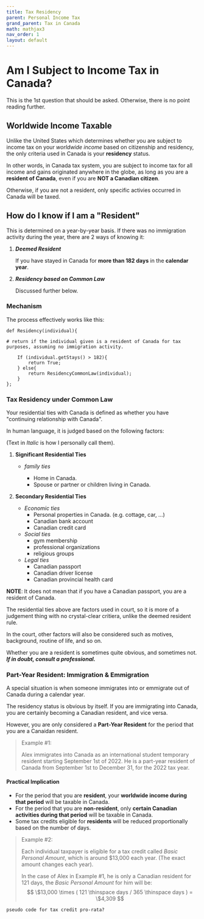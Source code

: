 ```yaml
---
title: Tax Residency
parent: Personal Income Tax
grand_parent: Tax in Canada
math: mathjax3
nav_order: 1
layout: default
---
```


# Am I Subject to Income Tax in Canada?

This is the 1st question that should be asked. Otherwise, there is no point reading further.

## Worldwide Income Taxable

Unlike the United States which determines whether you are subject to income tax on your *worldwide income* based on citizenship and residency, the only criteria used in Canada is your **residency** status.

In other words, in Canada tax system, you are subject to income tax for all income and gains originated anywhere in the globe, as long as you are a **resident of Canada**, even if you are **NOT a Canadian citizen**.

Otherwise, if you are not a resident, only specific activies occurred in Canada will be taxed.

## How do I know if I am a "Resident"

This is determined on a year-by-year basis.
If there was no immigration activity during the year, there are 2 ways of knowing it:

1. ***Deemed Resident***

    If you have stayed in Canada for **more than 182 days** in the **calendar year**.

2. ***Residency based on Common Law***

    Discussed further below.

### Mechanism
The process effectively works like this:

```
def Residency(individual){

# return if the individual given is a resident of Canada for tax purposes, assuming no immigration activity.

    If (individual.getStays() > 182){
        return True;
    } else{
        return ResidencyCommonLaw(individual);
    }
};
```

### **Tax Residency under Common Law**

Your residential ties with Canada is defined as whether you have "continuing relationship with Canada".

In human language, it is judged based on the following factors:

(Text in *Italic* is how I personally call them).

1. **Significant Residential Ties**
    
    - *family ties*

        - Home in Canada.
        - Spouse or partner or children living in Canada.

2. **Secondary Residential Ties**

    - *Economic ties*
        - Personal properties in Canada. (e.g. cottage, car, ...)
        - Canadian bank account
        - Canadian credit card
    - *Social ties*
        - gym membership
        - professional organizations
        - religious groups
    - *Legal ties*
        - Canadian passport
        - Canadian driver license
        - Canadian provincial health card

**NOTE**: It does not mean that if you have a Canadian passport, you are a resident of Canada.

The residential ties above are factors used in court, so it is more of a judgement thing with no crystal-clear critiera, unlike the deemed resident rule.

In the court, other factors will also be considered such as motives, background, routine of life, and so on. 

Whether you are a resident is sometimes quite obvious, and sometimes not. ***If in doubt, consult a professional.***

### **Part-Year Resident: Immigration & Emmigration**

A special situation is when someone immigrates into or emmigrate out of Canada during a calendar year.

The residency status is obvious by itself. If you are immigrating into Canada, you are certainly becoming a Canadian resident, and vice versa.

However, you are only considered a **Part-Year Resident** for the period that you are a Canaidan resident.

> Example #1:
>
> Alex immigrates into Canada as an international student temporary resident starting September 1st of 2022. He is a part-year resident of Canada from September 1st to December 31, for the 2022 tax year.


#### Practical Implication

- For the period that you are **resident**, your **worldwide income during that period** will be taxable in Canada.
- For the period that you are **non-resident**, only **certain Canadian activities during that period** will be taxable in Canada.
- Some tax credits eligible for **residents** will be reduced proportionally based on the number of days.

> Example #2:
> 
> Each individual taxpayer is eligible for a tax credit called *Basic Personal Amount*, which is around $13,000 each year. (The exact amount changes each year).
> 
> In the case of Alex in Example #1, he is only a Canadian resident for 121 days, the *Basic Personal Amount* for him will be: $$ \$13,000 \times ( 121 \thinspace days / 365 \thinspace days ) = \$4,309 $$


```
pseudo code for tax credit pro-rata?

```
